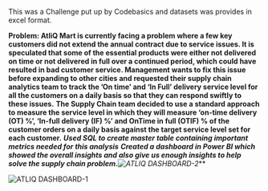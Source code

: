 This was a Challenge put up by Codebasics and datasets was provides in excel format.

**Problem: AtliQ Mart is currently facing a problem where a few key customers did not extend the annual contract due to service issues. It is speculated that some of the essential products were either not delivered on time or not delivered in full over a continued period, which could have resulted in bad customer service. Management wants to fix this issue before expanding to other cities and requested their supply chain analytics team to track the ’On time’ and ‘In Full’ delivery service level for all the customers on a daily basis so that they can respond swiftly to these issues.**
**The Supply Chain team decided to use a standard approach to measure the service level in which they will measure ‘on-time delivery (OT) %’, ‘In-full delivery (IF) %’ and OnTime in full (OTIF) % of the customer orders on a daily basis against the target service level set for each customer.** 
***Used SQL to create master table containing important metrics needed for this analysis***
***Created a dashboard in Power BI which showed the overall insights and also give us enough insights to help solve the supply chain problem.**![ATLIQ DASHBOARD-2](https://user-images.githubusercontent.com/108228299/205311382-0e02e755-eb91-4d2c-abb2-e6fe57493f94.png)***

![ATLIQ DASHBOARD-1](https://user-images.githubusercontent.com/108228299/205311369-fc96d876-402a-41a2-b3f0-b5721187fbe4.png)
